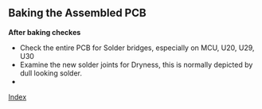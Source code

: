 ## Baking the Assembled PCB


**After baking checkes**

- Check the entire PCB for Solder bridges, especially on MCU, U20, U29, U30
- Examine the new solder joints for Dryness, this is normally depicted by dull looking solder.
- 

[Index](#index)
